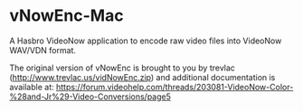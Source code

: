 # vNowEnc-Mac
A Hasbro VideoNow application to encode raw video files into VideoNow WAV/VDN format. 

The original version of vNowEnc is brought to you by trevlac (http://www.trevlac.us/vidNowEnc.zip) and additional documentation is available at: https://forum.videohelp.com/threads/203081-VideoNow-Color-%28and-Jr%29-Video-Conversions/page5
